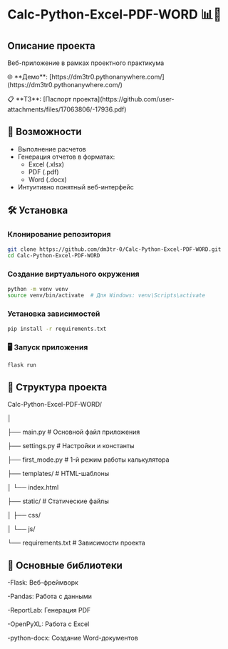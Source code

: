 # Calc-Python-Excel-PDF-WORD 📊🧮

## Описание проекта
Веб-приложение в рамках проектного практикума

<p>🌐 **Демо**: [https://dm3tr0.pythonanywhere.com/](https://dm3tr0.pythonanywhere.com/)</p>
<p>📋 **ТЗ**: [Паспорт проекта](https://github.com/user-attachments/files/17063806/-17936.pdf)</p>
  
## 🚀 Возможности
- Выполнение расчетов
- Генерация отчетов в форматах:
  - Excel (.xlsx)
  - PDF (.pdf)
  - Word (.docx)
- Интуитивно понятный веб-интерфейс

## 🛠 Установка

### Клонирование репозитория
```bash
git clone https://github.com/dm3tr-0/Calc-Python-Excel-PDF-WORD.git
cd Calc-Python-Excel-PDF-WORD 
```

### Создание виртуального окружения
```bash
python -m venv venv
source venv/bin/activate  # Для Windows: venv\Scripts\activate
```

### Установка зависимостей
```bash
pip install -r requirements.txt
```

### 🖥 Запуск приложения
```bash
flask run
```

## 📂 Структура проекта

<p>Calc-Python-Excel-PDF-WORD/</p>
<p>│</p>
<p>├── main.py              # Основной файл приложения</p>
<p>├── settings.py         # Настройки и константы</p>
<p>├── first_mode.py         # 1-й режим работы калькулятора</p>
<p>├── templates/          # HTML-шаблоны</p>
<p>│     └── index.html</p>
<p>├── static/             # Статические файлы</p>
<p>│     ├── css/</p>
<p>│     └── js/</p>
<p>└── requirements.txt    # Зависимости проекта</p>

## 🔑 Основные библиотеки
<p> -Flask: Веб-фреймворк</p>
<p> -Pandas: Работа с данными</p>
<p> -ReportLab: Генерация PDF</p>
<p> -OpenPyXL: Работа с Excel</p>
<p> -python-docx: Создание Word-документов</p>
